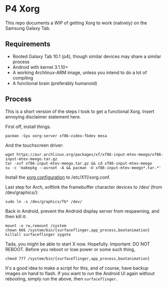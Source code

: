 P4 Xorg
=======

This repo documents a WIP of getting Xorg to work (natively) on the Samsung Galaxy Tab.

Requirements
------------

* Rooted Galaxy Tab 10.1 (p4), though similar devices may share a similar process
* Android with kernel 3.1.10+
* A working Archlinux-ARM image, unless you intend to do a lot of compiling
* A functional brain (preferably humanoid)

Process
-------

This is a short version of the steps I took to get a functional Xorg. Insert annoying disclaimer statement here.

First off, install things.

```
pacman -Syu xorg-server xf86-video-fbdev mesa
```

And the touchscreen driver:

```
wget https://aur.archlinux.org/packages/xf/xf86-input-mtev-meego/xf86-input-mtev-meego.tar.gz
tar -xvf xf86-input-mtev-meego.tar.gz && cd xf86-input-mtev-meego
su -c 'makepkg --asroot -A && pacman -U xf86-input-mtev-meego*.tar.*'
```

Install the [xorg configuration](https://github.com/Strenua/p4-xorg/blob/master/xorg.conf) to /etc/X11/xorg.conf.

Last step for Arch, softlink the framebuffer character devices to /dev/ (from /dev/graphics/):
```
sudo ln -s /dev/graphics/fb* /dev/
```

Back in Android, prevent the Android display server from respawning, and then kill it:

```
mount -o rw,remount /system
chown 666 /system/bin/{surfaceflinger,app_process,bootanimation}
killall surfaceflinger zygote
```

Tada, you might be able to start X now. Hopefully.
Important: DO NOT REBOOT. Before you reboot or lose power or some such thing,

```
chmod 777 /system/bin/{surfaceflinger,app_process,bootanimation}
```
It's a good idea to make a script for this, and of course, have backup images on hand to flash.
If you want to run the Android UI again without rebooting, simply run the above, then `surfaceflinger`.
